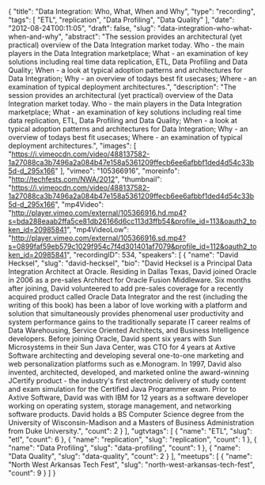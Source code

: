 {
  "title": "Data Integration: Who, What, When and Why",
  "type": "recording",
  "tags": [
    "ETL",
    "replication",
    "Data Profiling",
    "Data Quality"
  ],
  "date": "2012-08-24T00:11:05",
  "draft": false,
  "slug": "data-integration-who-what-when-and-why",
  "abstract": "The session provides an architectural (yet practical) overview of the Data Integration market today. Who - the main players in the Data Integration marketplace; What - an examination of key solutions including real time data replication, ETL, Data Profiling and Data Quality; When - a look at typical adoption patterns and architectures for Data Integration; Why - an overview of todays best fit usecases; Where - an examination of typical deployment architectures.",
  "description": "The session provides an architectural (yet practical) overview of the Data Integration market today. Who - the main players in the Data Integration marketplace; What - an examination of key solutions including real time data replication, ETL, Data Profiling and Data Quality; When - a look at typical adoption patterns and architectures for Data Integration; Why - an overview of todays best fit usecases; Where - an examination of typical deployment architectures.",
  "images": [
    "https://i.vimeocdn.com/video/488137582-1a27088ca3b7496a2a084b47e158a5361209ffecb6ee6afbbf1ded4d54c33b5d-d_295x166"
  ],
  "vimeo": "105366916",
  "moreinfo": "http://techfests.com/NWA/2012",
  "thumbnail": "https://i.vimeocdn.com/video/488137582-1a27088ca3b7496a2a084b47e158a5361209ffecb6ee6afbbf1ded4d54c33b5d-d_295x166",
  "mp4Video": "http://player.vimeo.com/external/105366916.hd.mp4?s=bda288eaab2ffa5ce81db26166d6cc113d3ffb54&profile_id=113&oauth2_token_id=20985841",
  "mp4VideoLow": "http://player.vimeo.com/external/105366916.sd.mp4?s=0899faf59eb579c1029f954c7f4d301401af7079&profile_id=112&oauth2_token_id=20985841",
  "recordingID": 534,
  "speakers": [
    {
      "name": "David Hecksel",
      "slug": "david-hecksel",
      "bio": "David Hecksel is a Principal Data Integration Architect at Oracle. Residing in Dallas Texas, David joined Oracle in 2006 as a pre-sales Architect for Oracle Fusion Middleware. Six months after joining, David volunteered to add pre-sales coverage for a recently acquired product called Oracle Data Integrator and the rest (including the writing of this book) has been a labor of love working with a platform and solution that simultaneously provides phenomenal user productivity and system performance gains to the traditionally separate IT career realms of Data Warehousing, Service Oriented Architects, and Business Intelligence developers. Before joining Oracle, David spent six years with Sun Microsystems in their Sun Java Center, was CTO for 4 years at Axtive Software architecting and developing several one-to-one marketing and web personalization platforms such as e.Monogram. In 1997, David also invented, architected, developed, and marketed online the award-winning JCertify product - the industry's first electronic delivery of study content and exam simulation for the Certified Java Programmer exam. Prior to Axtive Software, David was with IBM for 12 years as a software developer working on operating system, storage management, and networking software products. David holds a BS Computer Science degree from the University of Wisconsin-Madison and a Masters of Business Administration from Duke University.",
      "count": 2
    }
  ],
  "ugtvtags": [
    {
      "name": "ETL",
      "slug": "etl",
      "count": 6
    },
    {
      "name": "replication",
      "slug": "replication",
      "count": 1
    },
    {
      "name": "Data Profiling",
      "slug": "data-profiling",
      "count": 1
    },
    {
      "name": "Data Quality",
      "slug": "data-quality",
      "count": 2
    }
  ],
  "meetups": [
    {
      "name": "North West Arkansas Tech Fest",
      "slug": "north-west-arkansas-tech-fest",
      "count": 9
    }
  ]
}